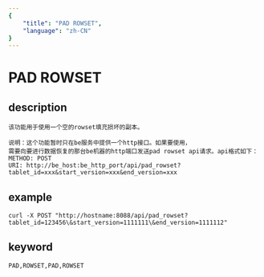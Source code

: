 ```yaml
---
{
    "title": "PAD ROWSET",
    "language": "zh-CN"
}
---
```


# PAD ROWSET
## description
   
    该功能用于使用一个空的rowset填充损坏的副本。

    说明：这个功能暂时只在be服务中提供一个http接口。如果要使用，
    需要向要进行数据恢复的那台be机器的http端口发送pad rowset api请求。api格式如下：
    METHOD: POST
    URI: http://be_host:be_http_port/api/pad_rowset?tablet_id=xxx&start_version=xxx&end_version=xxx

## example

    curl -X POST "http://hostname:8088/api/pad_rowset?tablet_id=123456\&start_version=1111111\&end_version=1111112"

## keyword

    PAD,ROWSET,PAD,ROWSET
